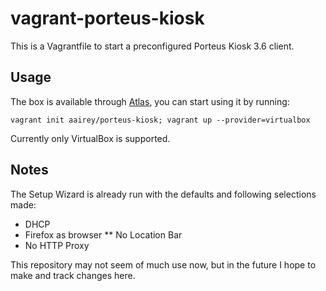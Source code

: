 # vagrant-porteus-kiosk

This is a Vagrantfile to start a preconfigured Porteus Kiosk 3.6 client.

## Usage

The box is available through [Atlas](https://atlas.hashicorp.com/aairey/porteus-kiosk), you can start using it by running:

```
vagrant init aairey/porteus-kiosk; vagrant up --provider=virtualbox
```
Currently only VirtualBox is supported.

## Notes
The Setup Wizard is already run with the defaults and following selections made:
* DHCP
* Firefox as browser
** No Location Bar
* No HTTP Proxy

This repository may not seem of much use now, but in the future I hope to make and track changes here.

